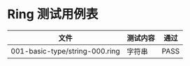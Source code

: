 # Ring 测试用例表


| 文件                           | 测试内容 | 通过 |
| ------------------------------ | -------- | ---- |
| 001-basic-type/string-000.ring | 字符串   | PASS |